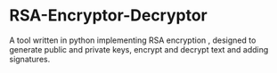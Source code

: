 # RSA-Encryptor-Decryptor
A tool written in python implementing RSA encryption , designed to generate public and private keys, encrypt and decrypt text and adding signatures.
